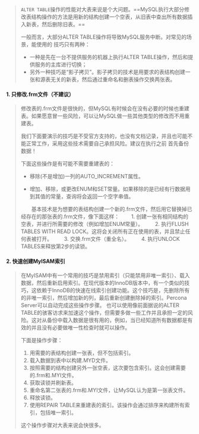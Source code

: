 >`ALTER TABLE`操作的性能对大表来说是个大问题。==MySQL执行大部分修改表结构操作的方法是用新的结构创建一个空表，从旧表中查出所有数据插入新表，然后删除旧表。==
>
>一般而言，大部分ALTER TABLE操作将导致MySQL服务中断。对常见的场景，能使用的 技巧只有两种：
>
>- 一种是先在一台不提供服务的机器上执行ALTER TABLE操作，然后和提供服务的主库进行切换；
>- 另外一种技巧是“影子拷贝”。影子拷贝的技术是用要求的表结构创建一张和源表无关的新表，然后通过重命名和删表操作交换两张表。

#### 1. 只修改.frm文件（不建议）

>修改表的.frm文件是很快的，但MySQL有时候会在没有必要的时候也重建表。如果愿意冒一些风险，可以让MySQL做一些其他类型的修改而不用重建表。
>
>我们下面要演示的技巧是不受官方支持的，也没有文档记录，并且也可能不能正常工作，采用这些技术需要自己承担风险。建议在执行之前 首先备份数据！
>
>下面这些操作是有可能不需要重建表的：
>
>- 移除(不是增加)一列的AUTO_INCREMENT属性。
>
>- 增加、移除，或更改ENUM和SET常量。如果移除的是已经有行数据用到其值的常量，查询将会返回一个空字串值。
>
>  　　基本技术是为想要的表结构创建一个新的.frm文件，然后用它替换掉已经存在的那张表的.frm文件，像下面这样：
>  　　1. 创建一张有相同结构的空表，并进行所需要的修改（例如增加ENUM常量）。
>  　　2. 执行FLUSH TABLES WITH READ LOCK。这将会关闭所有正在使用的表，并且禁止任何表被打开。
>  　　3. 交换.frm文件（重全名）。
>  　　4. 执行UNLOCK TABLES来释放第2步的读锁。

#### 2. 快速创建MyISAM索引

>在MyISAM中有一个常用的技巧是禁用索引（只能禁用非唯一索引）、载入数据，然后重新启用索引。在现代版本的InnoDB版本中，有一个类似的技巧，这依赖于InnoDB的快速在线索引创建功能。这个技巧是，先删除所有的非唯一索引，然后增加新的列，最后重新创建删除掉的索引。Percona Server可以自动完成这些操作步骤。
>也可以使用像前面据说的ALTER TABLE的骇客访求来加速这个操作，但需要多做一些工作并且承担一定的风险。这对从备份中载入数据是很有用的，例如，当已经知道所有数据都是有效的并且没有必要做唯一性检查时就可以操作。
>
>下面是操作步骤：
>
>1. 用需要的表结构创建一张表，但不包括索引。
>2. 载入数据到表中以构建.MYD文件。
>3. 按照需要的结构创建另外一张空表，这次要包含索引。这会创建需要的.frm和.MYI文件。
>4. 获取读锁并刷新表。
>5. 重命名第二张表的.frm和.MYI文件，让MySQL认为是第一张表文件。
>6. 释放读锁。
>7. 使用REPAIR TABLE来重建表的索引。该操作会通过排序来构建所有索引，包括唯一索引。
>
>这个操作步骤对大表来说会快很多。